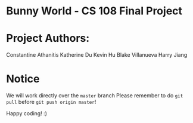 # Bunny World - CS 108 Final Project

# Project Authors:
Constantine Athanitis
Katherine Du
Kevin Hu
Blake Villanueva
Harry Jiang

# Notice
We will work directly over the `master` branch
Please remember to do `git pull` before `git push origin master`!

Happy coding! :)
